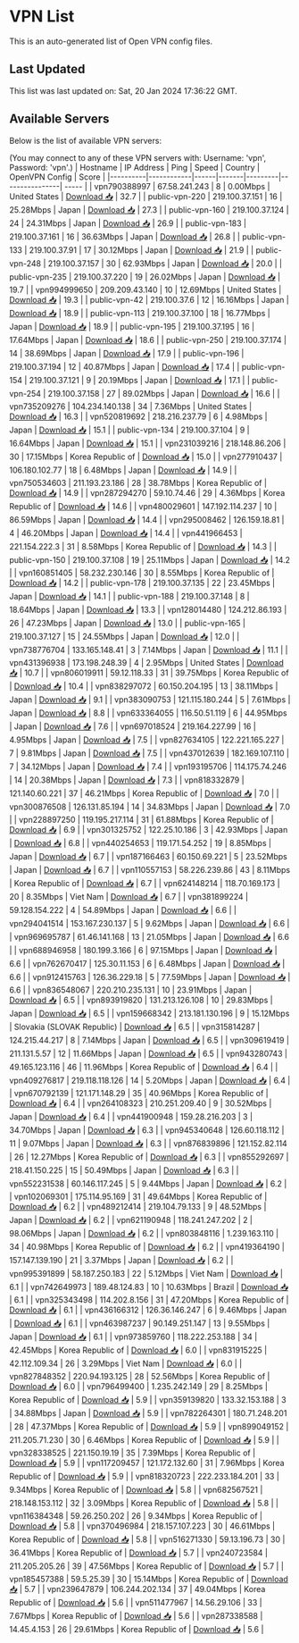 # VPN List

This is an auto-generated list of Open VPN config files.

## Last Updated

This list was last updated on: Sat, 20 Jan 2024 17:36:22 GMT.

## Available Servers

Below is the list of available VPN servers:

(You may connect to any of these VPN servers with: Username: 'vpn', Password: 'vpn'.)
| Hostname | IP Address | Ping | Speed | Country | OpenVPN Config | Score |
|----------|------------|------|-------|---------|----------------| ----- |
| vpn790388997 | 67.58.241.243 | 8 | 0.00Mbps | United States | [Download 📥](./configs/server_0_US.ovpn) | 32.7 |
| public-vpn-220 | 219.100.37.151 | 16 | 25.28Mbps | Japan | [Download 📥](./configs/server_1_JP.ovpn) | 27.3 |
| public-vpn-160 | 219.100.37.124 | 24 | 24.31Mbps | Japan | [Download 📥](./configs/server_2_JP.ovpn) | 26.9 |
| public-vpn-183 | 219.100.37.161 | 16 | 36.63Mbps | Japan | [Download 📥](./configs/server_3_JP.ovpn) | 26.8 |
| public-vpn-133 | 219.100.37.91 | 17 | 30.12Mbps | Japan | [Download 📥](./configs/server_4_JP.ovpn) | 21.9 |
| public-vpn-248 | 219.100.37.157 | 30 | 62.93Mbps | Japan | [Download 📥](./configs/server_5_JP.ovpn) | 20.0 |
| public-vpn-235 | 219.100.37.220 | 19 | 26.02Mbps | Japan | [Download 📥](./configs/server_6_JP.ovpn) | 19.7 |
| vpn994999650 | 209.209.43.140 | 10 | 12.69Mbps | United States | [Download 📥](./configs/server_7_US.ovpn) | 19.3 |
| public-vpn-42 | 219.100.37.6 | 12 | 16.16Mbps | Japan | [Download 📥](./configs/server_8_JP.ovpn) | 18.9 |
| public-vpn-113 | 219.100.37.100 | 18 | 16.77Mbps | Japan | [Download 📥](./configs/server_9_JP.ovpn) | 18.9 |
| public-vpn-195 | 219.100.37.195 | 16 | 17.64Mbps | Japan | [Download 📥](./configs/server_10_JP.ovpn) | 18.6 |
| public-vpn-250 | 219.100.37.174 | 14 | 38.69Mbps | Japan | [Download 📥](./configs/server_11_JP.ovpn) | 17.9 |
| public-vpn-196 | 219.100.37.194 | 12 | 40.87Mbps | Japan | [Download 📥](./configs/server_12_JP.ovpn) | 17.4 |
| public-vpn-154 | 219.100.37.121 | 9 | 20.19Mbps | Japan | [Download 📥](./configs/server_13_JP.ovpn) | 17.1 |
| public-vpn-254 | 219.100.37.158 | 27 | 89.02Mbps | Japan | [Download 📥](./configs/server_14_JP.ovpn) | 16.6 |
| vpn735209276 | 104.234.140.138 | 34 | 7.36Mbps | United States | [Download 📥](./configs/server_15_US.ovpn) | 16.3 |
| vpn520819692 | 218.216.237.79 | 6 | 4.98Mbps | Japan | [Download 📥](./configs/server_16_JP.ovpn) | 15.1 |
| public-vpn-134 | 219.100.37.104 | 9 | 16.64Mbps | Japan | [Download 📥](./configs/server_17_JP.ovpn) | 15.1 |
| vpn231039216 | 218.148.86.206 | 30 | 17.15Mbps | Korea Republic of | [Download 📥](./configs/server_18_KR.ovpn) | 15.0 |
| vpn277910437 | 106.180.102.77 | 18 | 6.48Mbps | Japan | [Download 📥](./configs/server_19_JP.ovpn) | 14.9 |
| vpn750534603 | 211.193.23.186 | 28 | 38.78Mbps | Korea Republic of | [Download 📥](./configs/server_20_KR.ovpn) | 14.9 |
| vpn287294270 | 59.10.74.46 | 29 | 4.36Mbps | Korea Republic of | [Download 📥](./configs/server_21_KR.ovpn) | 14.6 |
| vpn480029601 | 147.192.114.237 | 10 | 86.59Mbps | Japan | [Download 📥](./configs/server_22_JP.ovpn) | 14.4 |
| vpn295008462 | 126.159.18.81 | 4 | 46.20Mbps | Japan | [Download 📥](./configs/server_23_JP.ovpn) | 14.4 |
| vpn441966453 | 221.154.222.3 | 31 | 8.58Mbps | Korea Republic of | [Download 📥](./configs/server_24_KR.ovpn) | 14.3 |
| public-vpn-150 | 219.100.37.108 | 19 | 25.11Mbps | Japan | [Download 📥](./configs/server_25_JP.ovpn) | 14.2 |
| vpn160851405 | 58.232.230.146 | 30 | 8.55Mbps | Korea Republic of | [Download 📥](./configs/server_26_KR.ovpn) | 14.2 |
| public-vpn-178 | 219.100.37.135 | 22 | 23.45Mbps | Japan | [Download 📥](./configs/server_27_JP.ovpn) | 14.1 |
| public-vpn-188 | 219.100.37.148 | 8 | 18.64Mbps | Japan | [Download 📥](./configs/server_28_JP.ovpn) | 13.3 |
| vpn128014480 | 124.212.86.193 | 26 | 47.23Mbps | Japan | [Download 📥](./configs/server_29_JP.ovpn) | 13.0 |
| public-vpn-165 | 219.100.37.127 | 15 | 24.55Mbps | Japan | [Download 📥](./configs/server_30_JP.ovpn) | 12.0 |
| vpn738776704 | 133.165.148.41 | 3 | 7.14Mbps | Japan | [Download 📥](./configs/server_31_JP.ovpn) | 11.1 |
| vpn431396938 | 173.198.248.39 | 4 | 2.95Mbps | United States | [Download 📥](./configs/server_32_US.ovpn) | 10.7 |
| vpn806019911 | 59.12.118.33 | 31 | 39.75Mbps | Korea Republic of | [Download 📥](./configs/server_33_KR.ovpn) | 10.4 |
| vpn838297072 | 60.150.204.195 | 13 | 38.11Mbps | Japan | [Download 📥](./configs/server_34_JP.ovpn) | 9.1 |
| vpn383090753 | 121.115.180.244 | 5 | 7.61Mbps | Japan | [Download 📥](./configs/server_35_JP.ovpn) | 8.8 |
| vpn633364055 | 116.50.51.119 | 6 | 44.95Mbps | Japan | [Download 📥](./configs/server_36_JP.ovpn) | 7.6 |
| vpn697018524 | 219.164.227.99 | 16 | 4.95Mbps | Japan | [Download 📥](./configs/server_37_JP.ovpn) | 7.5 |
| vpn827634105 | 122.221.165.227 | 7 | 9.81Mbps | Japan | [Download 📥](./configs/server_38_JP.ovpn) | 7.5 |
| vpn437012639 | 182.169.107.110 | 7 | 34.12Mbps | Japan | [Download 📥](./configs/server_39_JP.ovpn) | 7.4 |
| vpn193195706 | 114.175.74.246 | 14 | 20.38Mbps | Japan | [Download 📥](./configs/server_40_JP.ovpn) | 7.3 |
| vpn818332879 | 121.140.60.221 | 37 | 46.21Mbps | Korea Republic of | [Download 📥](./configs/server_41_KR.ovpn) | 7.0 |
| vpn300876508 | 126.131.85.194 | 14 | 34.83Mbps | Japan | [Download 📥](./configs/server_42_JP.ovpn) | 7.0 |
| vpn228897250 | 119.195.217.114 | 31 | 61.88Mbps | Korea Republic of | [Download 📥](./configs/server_43_KR.ovpn) | 6.9 |
| vpn301325752 | 122.25.10.186 | 3 | 42.93Mbps | Japan | [Download 📥](./configs/server_44_JP.ovpn) | 6.8 |
| vpn440254653 | 119.171.54.252 | 19 | 8.85Mbps | Japan | [Download 📥](./configs/server_45_JP.ovpn) | 6.7 |
| vpn187166463 | 60.150.69.221 | 5 | 23.52Mbps | Japan | [Download 📥](./configs/server_46_JP.ovpn) | 6.7 |
| vpn110557153 | 58.226.239.86 | 43 | 8.11Mbps | Korea Republic of | [Download 📥](./configs/server_47_KR.ovpn) | 6.7 |
| vpn624148214 | 118.70.169.173 | 20 | 8.35Mbps | Viet Nam | [Download 📥](./configs/server_48_VN.ovpn) | 6.7 |
| vpn381899224 | 59.128.154.222 | 4 | 54.89Mbps | Japan | [Download 📥](./configs/server_49_JP.ovpn) | 6.6 |
| vpn294041514 | 153.167.230.137 | 5 | 9.62Mbps | Japan | [Download 📥](./configs/server_50_JP.ovpn) | 6.6 |
| vpn969695787 | 61.46.141.168 | 13 | 21.05Mbps | Japan | [Download 📥](./configs/server_51_JP.ovpn) | 6.6 |
| vpn688946958 | 180.199.3.166 | 6 | 97.15Mbps | Japan | [Download 📥](./configs/server_52_JP.ovpn) | 6.6 |
| vpn762670417 | 125.30.11.153 | 6 | 6.48Mbps | Japan | [Download 📥](./configs/server_53_JP.ovpn) | 6.6 |
| vpn912415763 | 126.36.229.18 | 5 | 77.59Mbps | Japan | [Download 📥](./configs/server_54_JP.ovpn) | 6.6 |
| vpn836548067 | 220.210.235.131 | 10 | 23.91Mbps | Japan | [Download 📥](./configs/server_55_JP.ovpn) | 6.5 |
| vpn893919820 | 131.213.126.108 | 10 | 29.83Mbps | Japan | [Download 📥](./configs/server_56_JP.ovpn) | 6.5 |
| vpn159668342 | 213.181.130.196 | 9 | 15.12Mbps | Slovakia (SLOVAK Republic) | [Download 📥](./configs/server_57_SK.ovpn) | 6.5 |
| vpn315814287 | 124.215.44.217 | 8 | 7.14Mbps | Japan | [Download 📥](./configs/server_58_JP.ovpn) | 6.5 |
| vpn309619419 | 211.131.5.57 | 12 | 11.66Mbps | Japan | [Download 📥](./configs/server_59_JP.ovpn) | 6.5 |
| vpn943280743 | 49.165.123.116 | 46 | 11.96Mbps | Korea Republic of | [Download 📥](./configs/server_60_KR.ovpn) | 6.4 |
| vpn409276817 | 219.118.118.126 | 14 | 5.20Mbps | Japan | [Download 📥](./configs/server_61_JP.ovpn) | 6.4 |
| vpn670792139 | 121.171.148.29 | 35 | 40.96Mbps | Korea Republic of | [Download 📥](./configs/server_62_KR.ovpn) | 6.4 |
| vpn264108323 | 210.251.209.40 | 9 | 30.52Mbps | Japan | [Download 📥](./configs/server_63_JP.ovpn) | 6.4 |
| vpn441900948 | 159.28.216.203 | 3 | 34.70Mbps | Japan | [Download 📥](./configs/server_64_JP.ovpn) | 6.3 |
| vpn945340648 | 126.60.118.112 | 11 | 9.07Mbps | Japan | [Download 📥](./configs/server_65_JP.ovpn) | 6.3 |
| vpn876839896 | 121.152.82.114 | 26 | 12.27Mbps | Korea Republic of | [Download 📥](./configs/server_66_KR.ovpn) | 6.3 |
| vpn855292697 | 218.41.150.225 | 15 | 50.49Mbps | Japan | [Download 📥](./configs/server_67_JP.ovpn) | 6.3 |
| vpn552231538 | 60.146.117.245 | 5 | 9.44Mbps | Japan | [Download 📥](./configs/server_68_JP.ovpn) | 6.2 |
| vpn102069301 | 175.114.95.169 | 31 | 49.64Mbps | Korea Republic of | [Download 📥](./configs/server_69_KR.ovpn) | 6.2 |
| vpn489212414 | 219.104.79.133 | 9 | 48.52Mbps | Japan | [Download 📥](./configs/server_70_JP.ovpn) | 6.2 |
| vpn621190948 | 118.241.247.202 | 2 | 98.06Mbps | Japan | [Download 📥](./configs/server_71_JP.ovpn) | 6.2 |
| vpn803848116 | 1.239.163.110 | 34 | 40.98Mbps | Korea Republic of | [Download 📥](./configs/server_72_KR.ovpn) | 6.2 |
| vpn419364190 | 157.147.139.190 | 21 | 3.37Mbps | Japan | [Download 📥](./configs/server_73_JP.ovpn) | 6.2 |
| vpn995391899 | 58.187.250.183 | 22 | 5.12Mbps | Viet Nam | [Download 📥](./configs/server_74_VN.ovpn) | 6.1 |
| vpn742649973 | 189.48.124.83 | 10 | 10.63Mbps | Brazil | [Download 📥](./configs/server_75_BR.ovpn) | 6.1 |
| vpn325343498 | 114.202.8.156 | 31 | 47.20Mbps | Korea Republic of | [Download 📥](./configs/server_76_KR.ovpn) | 6.1 |
| vpn436166312 | 126.36.146.247 | 6 | 9.46Mbps | Japan | [Download 📥](./configs/server_77_JP.ovpn) | 6.1 |
| vpn463987237 | 90.149.251.147 | 13 | 9.55Mbps | Japan | [Download 📥](./configs/server_78_JP.ovpn) | 6.1 |
| vpn973859760 | 118.222.253.188 | 34 | 42.45Mbps | Korea Republic of | [Download 📥](./configs/server_79_KR.ovpn) | 6.0 |
| vpn831915225 | 42.112.109.34 | 26 | 3.29Mbps | Viet Nam | [Download 📥](./configs/server_80_VN.ovpn) | 6.0 |
| vpn827848352 | 220.94.193.125 | 28 | 52.56Mbps | Korea Republic of | [Download 📥](./configs/server_81_KR.ovpn) | 6.0 |
| vpn796499400 | 1.235.242.149 | 29 | 8.25Mbps | Korea Republic of | [Download 📥](./configs/server_82_KR.ovpn) | 5.9 |
| vpn359139820 | 133.32.153.188 | 3 | 34.88Mbps | Japan | [Download 📥](./configs/server_83_JP.ovpn) | 5.9 |
| vpn782264301 | 180.71.248.201 | 28 | 47.37Mbps | Korea Republic of | [Download 📥](./configs/server_84_KR.ovpn) | 5.9 |
| vpn899049152 | 211.205.71.230 | 30 | 6.46Mbps | Korea Republic of | [Download 📥](./configs/server_85_KR.ovpn) | 5.9 |
| vpn328338525 | 221.150.19.19 | 35 | 7.39Mbps | Korea Republic of | [Download 📥](./configs/server_86_KR.ovpn) | 5.9 |
| vpn117209457 | 121.172.132.60 | 31 | 7.96Mbps | Korea Republic of | [Download 📥](./configs/server_87_KR.ovpn) | 5.9 |
| vpn818320723 | 222.233.184.201 | 33 | 9.34Mbps | Korea Republic of | [Download 📥](./configs/server_88_KR.ovpn) | 5.8 |
| vpn682567521 | 218.148.153.112 | 32 | 3.09Mbps | Korea Republic of | [Download 📥](./configs/server_89_KR.ovpn) | 5.8 |
| vpn116384348 | 59.26.250.202 | 26 | 9.34Mbps | Korea Republic of | [Download 📥](./configs/server_90_KR.ovpn) | 5.8 |
| vpn370496984 | 218.157.107.223 | 30 | 46.61Mbps | Korea Republic of | [Download 📥](./configs/server_91_KR.ovpn) | 5.8 |
| vpn516271330 | 59.13.196.73 | 30 | 36.41Mbps | Korea Republic of | [Download 📥](./configs/server_92_KR.ovpn) | 5.7 |
| vpn240723584 | 211.205.205.26 | 39 | 47.56Mbps | Korea Republic of | [Download 📥](./configs/server_93_KR.ovpn) | 5.7 |
| vpn185457388 | 59.5.25.39 | 30 | 15.14Mbps | Korea Republic of | [Download 📥](./configs/server_94_KR.ovpn) | 5.7 |
| vpn239647879 | 106.244.202.134 | 37 | 49.04Mbps | Korea Republic of | [Download 📥](./configs/server_95_KR.ovpn) | 5.6 |
| vpn511477967 | 14.56.29.106 | 33 | 7.67Mbps | Korea Republic of | [Download 📥](./configs/server_96_KR.ovpn) | 5.6 |
| vpn287338588 | 14.45.4.153 | 26 | 29.61Mbps | Korea Republic of | [Download 📥](./configs/server_97_KR.ovpn) | 5.6 |
